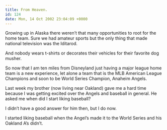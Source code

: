 ```yaml
---
title: From Heaven.
id: 124
date: Mon, 14 Oct 2002 23:04:09 +0000
---
```


Growing up in Alaska there weren’t that many opportunities to root for the home team. Sure we had amateur sports but the only thing that made national television was the Iditarod.  

And nobody wears t-shirts or decorates their vehicles for their favorite dog musher.  

So now that I am ten miles from Disneyland just having a major league home team is a new experience, let alone a team that is the <span class="caps">MLB</span> American League Champions and soon to be World Series Champion, Anaheim Angels.  

Last week my brother (now living near Oakland) gave me a hard time because I was getting excited over the Angels and baseball in general. He asked me when did I start liking baseball?  

I didn’t have a good answer for him then, but I do now.  

I started liking baseball when the Angel’s made it to the World Series and his Oakland A’s didn’t.





